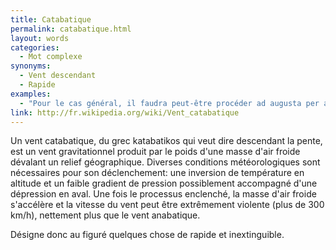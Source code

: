 ```yaml
---
title: Catabatique
permalink: catabatique.html
layout: words
categories:
  - Mot complexe
synonyms:
  - Vent descendant
  - Rapide
examples:
  - "Pour le cas général, il faudra peut-être procéder ad augusta per angustaet adopter un modus opérandi suivant un vent catabatique..."
link: http://fr.wikipedia.org/wiki/Vent_catabatique
---
```


Un vent catabatique, du grec katabatikos qui veut dire descendant la pente, est un vent gravitationnel produit par le poids d'une masse d'air froide dévalant un relief géographique. Diverses conditions météorologiques sont nécessaires pour son déclenchement: une inversion de température en altitude et un faible gradient de pression possiblement accompagné d'une dépression en aval. Une fois le processus enclenché, la masse d'air froide s'accélère et la vitesse du vent peut être extrêmement violente (plus de 300 km/h), nettement plus que le vent anabatique.

Désigne donc au figuré quelques chose de rapide et inextinguible.

